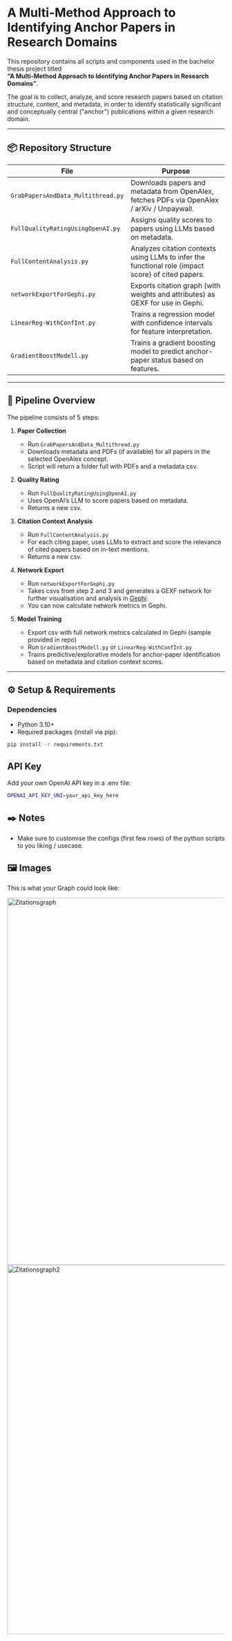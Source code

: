 # A Multi-Method Approach to Identifying Anchor Papers in Research Domains

This repository contains all scripts and components used in the bachelor thesis project titled  
**“A Multi-Method Approach to Identifying Anchor Papers in Research Domains”**.

The goal is to collect, analyze, and score research papers based on citation structure, content, and metadata, in order to identify statistically significant and conceptually central ("anchor") publications within a given research domain.

---

## 📦 Repository Structure 


| File | Purpose |
|------|---------|
| `GrabPapersAndData_Multithread.py` | Downloads papers and metadata from OpenAlex, fetches PDFs via OpenAlex / arXiv / Unpaywall. |
| `FullQualityRatingUsingOpenAI.py` | Assigns quality scores to papers using LLMs based on metadata. |
| `FullContentAnalysis.py` | Analyzes citation contexts using LLMs to infer the functional role (impact score) of cited papers. |
| `networkExportForGephi.py` | Exports citation graph (with weights and attributes) as GEXF for use in Gephi. |
| `LinearReg-WithConfInt.py` | Trains a regression model with confidence intervals for feature interpretation. |
| `GradientBoostModell.py` | Trains a gradient boosting model to predict anchor-paper status based on features. |


---

## 🚀 Pipeline Overview

The pipeline consists of 5 steps:

1. **Paper Collection**
   - Run `GrabPapersAndData_Multithread.py`
   - Downloads metadata and PDFs (if available) for all papers in the selected OpenAlex concept.
   - Script will return a folder full with PDFs and a metadata csv.

2. **Quality Rating**
   - Run `FullQualityRatingUsingOpenAI.py`
   - Uses OpenAI’s LLM to score papers based on metadata.
   - Returns a new csv.

3. **Citation Context Analysis**
   - Run `FullContentAnalysis.py`
   - For each citing paper, uses LLMs to extract and score the relevance of cited papers based on in-text mentions.
   - Returns a new csv.
   
4. **Network Export**
   - Run `networkExportForGephi.py`
   - Takes csvs from step 2 and 3 and generates a GEXF network for further visualisation and analysis in [Gephi](https://gephi.org/).
   - You can now calculate network metrics in Gephi.

5. **Model Training**
   - Export csv with full network metrics calculated in Gephi (sample provided in repo)
   - Run `GradientBoostModell.py` or `LinearReg-WithConfInt.py`
   - Trains predictive/explorative models for anchor-paper identification based on metadata and citation context scores.


---

## ⚙️ Setup & Requirements

### Dependencies

- Python 3.10+
- Required packages (install via pip):

```bash
pip install -r requirements.txt
```

## API Key
Add your own OpenAI API key in a .env file:
```bash
OPENAI_API_KEY_UNI=your_api_key_here
```

## ✒️ Notes

* Make sure to customise the configs (first few rows) of the python scripts to you liking / usecase.


## 🖼️ Images

This is what your Graph could look like:

<img width="1469" height="849" alt="Zitationsgraph" src="https://github.com/user-attachments/assets/37884cb2-464f-4a51-8447-85ae2bc7c1f9" />

<img width="1468" height="853" alt="Zitationsgraph2" src="https://github.com/user-attachments/assets/0c8bcb91-54d9-4e05-8637-fcbeb461904e" />


